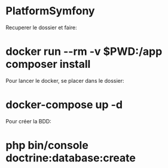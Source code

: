 # PlatformSymfony

Recuperer le dossier et faire:
 # docker run --rm -v $PWD:/app composer install

Pour lancer le docker, se placer dans le dossier:
 # docker-compose up -d

Pour créer la BDD:
 # php bin/console doctrine:database:create
